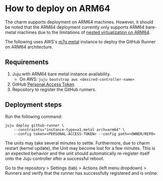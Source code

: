 # How to deploy on ARM64

The charm supports deployment on ARM64 machines. However, it should be noted that the ARM64
deployment currently only supports ARM64 bare-metal machines due to the limitations of
[nested virtualization on ARM64](https://developer.arm.com/documentation/102142/0100/Nested-virtualization).

The following uses AWS's [m7g.metal](https://aws.amazon.com/blogs/aws/now-available-bare-metal-arm-based-ec2-instances/)
instance to deploy the GitHub Runner on ARM64 architecture.

## Requirements 
1. Juju with ARM64 bare metal instance availability.
    - On AWS: `juju bootstrap aws <desired-controller-name>`
2. GitHub [Personal Access Token](https://docs.github.com/en/authentication/keeping-your-account-and-data-secure/managing-your-personal-access-tokens)
3. Repository to register the GitHub runners.

## Deployment steps

Run the following command:
```shell
juju deploy github-runner \
    --constraints="instance-type=a1.metal arch=arm64" \
    --config token=<PERSONAL-ACCESS-TOKEN> --config path=<OWNER/REPO>
```

The units may take several minutes to settle. Furthermore, due to charm restart (kernel update),
the Unit may become lost for a few minutes. This is an expected behavior and the unit should
automatically re-register itself onto the Juju controller after a successful reboot.

Go to the repository > Settings (tab) > Actions (left menu dropdown) > Runners and verify that the
runner has successfully registered and is online.